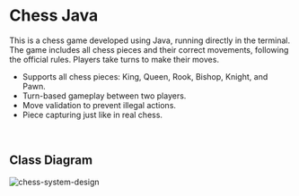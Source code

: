 # Chess Java

This is a chess game developed using Java, running directly in the terminal. The game includes all chess pieces and their correct movements, following the official rules. Players take turns to make their moves.

- Supports all chess pieces: King, Queen, Rook, Bishop, Knight, and Pawn.
- Turn-based gameplay between two players.
- Move validation to prevent illegal actions.
- Piece capturing just like in real chess.
<br>

## Class Diagram

![chess-system-design](https://github.com/user-attachments/assets/ca5eea0c-b073-4cb1-aabb-16cae3dfc1c4)
